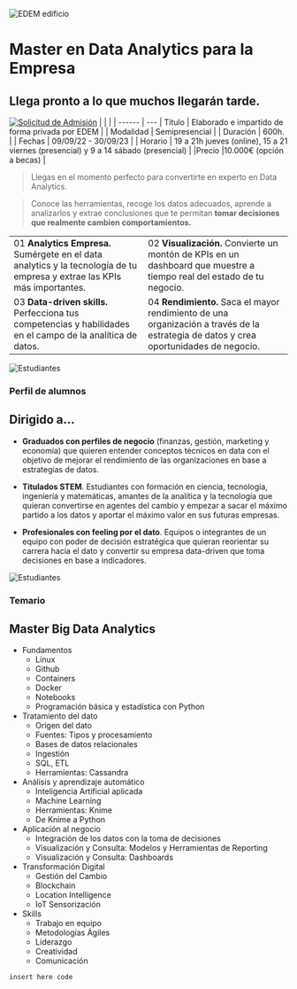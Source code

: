 ![EDEM edificio](https://edem.eu/wp-content/uploads/2019/12/FACHADA-OK.jpg)

# **Master en Data Analytics para la Empresa**
## Llega pronto a lo que muchos llegarán tarde.

[![Solicitud de Admisión](https://kajabi-storefronts-production.kajabi-cdn.com/kajabi-storefronts-production/themes/2997999/settings_images/vMRwG6ncSehUj7LkVNlK_Inscribete_ahora.png)](https://inscripcion.edem.eu/master-data-analytics)
|  |  |
| ------ | ---
| Título | Elaborado e impartido de forma privada por EDEM |
| Modalidad | Semipresencial |
| Duración  | 600h. |
| Fechas | 09/09/22 - 30/09/23 |
| Horario | 19 a 21h jueves (online), 15 a 21 viernes (presencial) y 9 a 14 sábado (presencial) |
|Precio |10.000€ (opción a becas) |

> Llegas en el momento 
> perfecto para convertirte en 
> experto en Data Analytics.

> Conoce las herramientas, 
> recoge los datos adecuados, 
> aprende a analizarlos y extrae 
> conclusiones que te permitan 
> **tomar decisiones que 
> realmente cambien 
> comportamientos.**

|  |  |
| ------ | ---
| 01 **Analytics Empresa.** Sumérgete en el data analytics y la tecnología de tu empresa y extrae las KPIs más importantes. | 02 **Visualización.** Convierte un montón de KPIs en un dashboard que muestre a tiempo real del estado de tu negocio. |
| 03 **Data-driven skills.** Perfecciona tus competencias y habilidades en el campo de la analítica de datos. | 04 **Rendimiento.** Saca el mayor rendimiento de una organización a través de la estrategia de datos y crea oportunidades de negocio. |

![Estudiantes](https://edem.eu/wp-content/uploads/2020/12/Seis-perfiles-universitarios-de-EDEM-con-Beca-a-la-Excelencia-3.jpg) 
### Perfil de alumnos 
## Dirigido a...
- **Graduados con perfiles de negocio** (finanzas, gestión, marketing y economía) que quieren entender conceptos técnicos en data con el objetivo de mejorar el rendimiento de las organizaciones en base a estrategias de datos.

- **Titulados STEM**. Estudiantes con formación en ciencia, tecnología, ingeniería y matemáticas, amantes de la analítica y la tecnología que quieran convertirse en agentes del cambio y empezar a sacar el máximo partido a los datos y aportar el máximo valor en sus futuras empresas.

- **Profesionales con feeling por el dato**. Equipos o integrantes de un equipo con poder de decisión estratégica que quieran reorientar su carrera hacia el dato y convertir su empresa data-driven que toma decisiones en base a indicadores.

![Estudiantes](https://edem.eu/wp-content/uploads/2020/07/Alumnos-de-Master-en-Data-Analytics-de-EDEM.jpg) 

### Temario
## Master Big Data Analytics
- Fundamentos
    - Linux
    - Github
    - Containers
    - Docker
    - Notebooks
    - Programación básica y estadística con Python
- Tratamiento del dato
    - Origen del dato
    - Fuentes: Tipos y procesamiento
    - Bases de datos relacionales
    - Ingestión
    - SQL, ETL
    - Herramientas: Cassandra
- Análisis y aprendizaje automático
    - Inteligencia Artificial aplicada
    - Machine Learning
    - Herramientas: Knime
    - De Knime a Python
- Aplicación al negocio
    - Integración de los datos con la toma de decisiones
    - Visualización y Consulta: Modelos y Herramientas de Reporting
    - Visualización y Consulta: Dashboards
- Transformación Digital
    - Gestión del Cambio
    - Blockchain
    - Location Intelligence
    - IoT Sensorización
- Skills
    - Trabajo en equipo
    - Metodologías Ágiles
    - Liderazgo
    - Creatividad
    - Comunicación

```sh
insert here code
```
